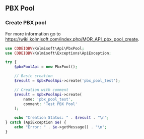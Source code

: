 ## PBX Pool

### Create PBX pool
For more information go to https://wiki.kolmisoft.com/index.php/MOR_API_pbx_pool_create.
```php
use CODEIQBV\Kolmisoft\Api\PbxPool;
use CODEIQBV\Kolmisoft\Exceptions\ApiException;

try {
    $pbxPoolApi = new PbxPool();

    // Basic creation
    $result = $pbxPoolApi->create('pbx_pool_test');

    // Creation with comment
    $result = $pbxPoolApi->create(
        name: 'pbx_pool_test',
        comment: 'Test PBX Pool'
    );

    echo "Creation Status: " . $result . "\n";
} catch (ApiException $e) {
    echo "Error: " . $e->getMessage() . "\n";
}
```

